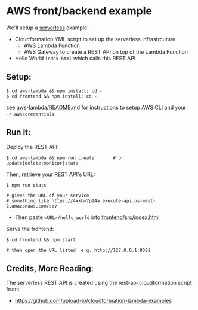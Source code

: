 # AWS front/backend example

We'll setup a [serverless](https://aws.amazon.com/serverless/) example:
- Cloudformation YML script to set up the serverless infrastrcuture
  - AWS Lambda Function
  - AWS Gateway to create a REST API on top of the Lambda Function
- Hello World `index.html` which calls this REST API

## Setup:
```
$ cd aws-lambda && npm install; cd -
$ cd frontend && npm install; cd -
```
see [aws-lambda/README.md](aws-lambda/README.md) for instructions to setup AWS CLI and your `~/.aws/credentials`.

## Run it:
Deploy the REST API:
```
$ cd aws-lambda && npm run create       # or update|delete|monitor|stats
```

Then, retrieve your REST API's URL:
```
$ npm run stats

# gives the URL of your service
# something like https://4xkbm7p24a.execute-api.us-west-2.amazonaws.com/dev
```
- Then paste `<URL>/hello_world` into [frontend/src/index.html](frontend/src/index.html)


Serve the frontend:
```
$ cd frontend && npm start

# then open the URL listed  e.g. http://127.0.0.1:8081
```

## Credits, More Reading:
The serverless REST API is created using the rest-api cloudformation script from:
- https://github.com/upload-io/cloudformation-lambda-examples

